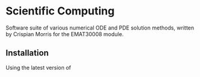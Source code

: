 # Scientific Computing
Software suite of various numerical ODE and PDE solution methods, written by Crispian Morris for the EMAT30008 module.


## Installation
Using the latest version of 